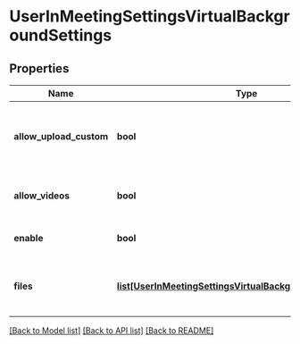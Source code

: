 # UserInMeetingSettingsVirtualBackgroundSettings

## Properties
Name | Type | Description | Notes
------------ | ------------- | ------------- | -------------
**allow_upload_custom** | **bool** | Allow the user to upload custom Virtual Backgrounds. | [optional] 
**allow_videos** | **bool** | Allow the use of videos for Virtual Backgrounds. | [optional] 
**enable** | **bool** | Enable Virtual Backgrounds. | [optional] 
**files** | [**list[UserInMeetingSettingsVirtualBackgroundSettingsFiles]**](UserInMeetingSettingsVirtualBackgroundSettingsFiles.md) | Information about the Virtual Background files. | [optional] 

[[Back to Model list]](../README.md#documentation-for-models) [[Back to API list]](../README.md#documentation-for-api-endpoints) [[Back to README]](../README.md)


